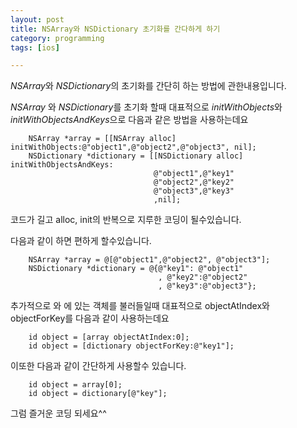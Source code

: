 ```yaml
---
layout: post
title: NSArray와 NSDictionary 초기화를 간다하게 하기
category: programming
tags: [ios]

---
```


*NSArray*와 *NSDictionary*의 초기화를 간단히 하는 방법에 관한내용입니다.

*NSArray* 와 *NSDictionary*를 초기화 할때 대표적으로 *initWithObjects*와 *initWithObjectsAndKeys*으로  다음과 같은 방법을 사용하는데요


```objective_c
    NSArray *array = [[NSArray alloc] initWithObjects:@"object1",@"object2",@"object3", nil];
    NSDictionary *dictionary = [[NSDictionary alloc] initWithObjectsAndKeys:
                                @"object1",@"key1"
                                @"object2",@"key2"
                                @"object3",@"key3"
                                ,nil];

```

코드가 길고 alloc, init의 반복으로 지루한 코딩이 될수있습니다. 



다음과 같이 하면 편하게 할수있습니다.

```objective_c
    NSArray *array = @[@"object1",@"object2", @"object3"];
    NSDictionary *dictionary = @{@"key1": @"object1"
                                 , @"key2":@"object2"
                                 , @"key3":@"object3"};

```

추가적으로 와 에 있는 객체를 불러들일때 대표적으로 objectAtIndex와 objectForKey를 다음과 같이 사용하는데요 

```objective_c
    id object = [array objectAtIndex:0];
    id object = [dictionary objectForKey:@"key1"];
```

이또한 다음과 같이 간단하게 사용할수 있습니다.

```objective_c
    id object = array[0];
    id object = dictionary[@"key"];
```

그럼 즐거운 코딩 되세요^^
